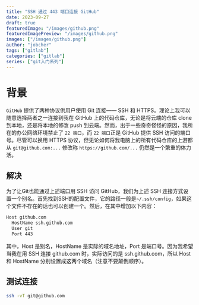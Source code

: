 ```yaml
---
title: "SSH 通过 443 端口连接 GitHub"
date: 2023-09-27
draft: true
featuredImage: "/images/github.png"
featuredImagePreview: "/images/github.png"
images: ["/images/github.png"]
author: "jobcher"
tags: ["gitlab"]
categories: ["gitlab"]
series: ["git入门系列"]
---
```


# 背景
`GitHub` 提供了两种协议供用户使用 Git 连接—— SSH 和 HTTPS。理论上我可以随意选择两者之一连接到我在 GitHub 上的代码仓库，无论是将云端的仓库 clone 到本地，还是将本地的修改 push 到云端。然而，出于一些奇奇怪怪的原因，我所在的办公网络环境禁止了 `22 端口`，而 `22 端口`正是 GitHub 提供 SSH 访问的端口号。尽管可以换用 HTTPS 协议，但无论如何将我电脑上的所有代码仓库的上游都从 `git@github.com:...` 修改称 `https://github.com/...` 仍然是一个繁重的体力活。

## 解决
为了让Git也能通过上述端口用 SSH 访问 GitHub，我们为上述 SSH 连接方式设置一个别名。首先找到SSH的配置文件，它的路径一般是`~/.ssh/config`，如果这个文件不存在的话也可以创建一个。然后，在其中增加以下内容：  
```sh
Host github.com
  HostName ssh.github.com
  User git
  Port 443
```
其中，Host 是别名，HostName 是实际的域名地址，Port 是端口号。因为我希望当我在用 SSH 连接 github.com 时，实际访问的是 ssh.github.com，所以 Host 和 HostName 分别设置成这两个域名（注意不要颠倒顺序）。

## 测试连接
```sh 
ssh -vT git@github.com
```